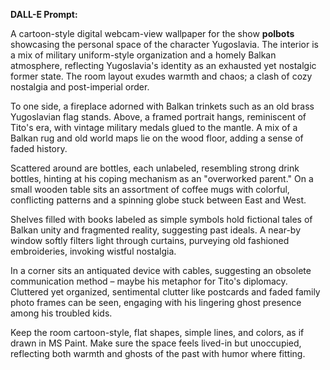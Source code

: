 **DALL-E Prompt:**

A cartoon-style digital webcam-view wallpaper for the show **polbots** showcasing the personal space of the character Yugoslavia. The interior is a mix of military uniform-style organization and a homely Balkan atmosphere, reflecting Yugoslavia's identity as an exhausted yet nostalgic former state. The room layout exudes warmth and chaos; a clash of cozy nostalgia and post-imperial order.

To one side, a fireplace adorned with Balkan trinkets such as an old brass Yugoslavian flag stands. Above, a framed portrait hangs, reminiscent of Tito's era, with vintage military medals glued to the mantle. A mix of a Balkan rug and old world maps lie on the wood floor, adding a sense of faded history.

Scattered around are bottles, each unlabeled, resembling strong drink bottles, hinting at his coping mechanism as an "overworked parent." On a small wooden table sits an assortment of coffee mugs with colorful, conflicting patterns and a spinning globe stuck between East and West.

Shelves filled with books labeled as simple symbols hold fictional tales of Balkan unity and fragmented reality, suggesting past ideals. A near-by window softly filters light through curtains, purveying old fashioned embroideries, invoking wistful nostalgia.

In a corner sits an antiquated device with cables, suggesting an obsolete communication method – maybe his metaphor for Tito's diplomacy. Cluttered yet organized, sentimental clutter like postcards and faded family photo frames can be seen, engaging with his lingering ghost presence among his troubled kids.

Keep the room cartoon-style, flat shapes, simple lines, and colors, as if drawn in MS Paint. Make sure the space feels lived-in but unoccupied, reflecting both warmth and ghosts of the past with humor where fitting.
